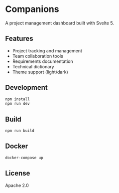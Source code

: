 # Companions

A project management dashboard built with Svelte 5.

## Features

- Project tracking and management
- Team collaboration tools
- Requirements documentation
- Technical dictionary
- Theme support (light/dark)

## Development

```bash
npm install
npm run dev
```

## Build

```bash
npm run build
```

## Docker

```bash
docker-compose up
```

## License

Apache 2.0